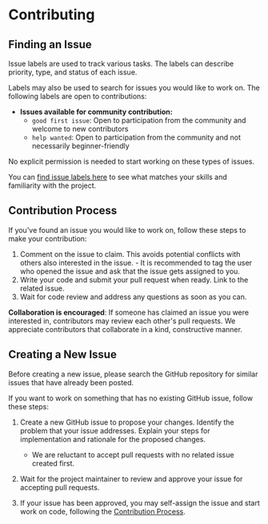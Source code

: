 # Contributing

## Finding an Issue

Issue labels are used to track various tasks. The labels can describe priority, type, and status of each issue.

Labels may also be used to search for issues you would like to work on. The following labels are open to contributions:

- **Issues available for community contribution:**
  - `good first issue`: Open to participation from the community and welcome to new contributors
  - `help wanted`: Open to participation from the community and not necessarily beginner-friendly

No explicit permission is needed to start working on these types of issues.

You can [find issue labels here](https://github.com/celestiaorg/go-cnc/labels) to see what matches your skills and familiarity with the project.

## Contribution Process

If you've found an issue you would like to work on, follow these steps to make your contribution:

1. Comment on the issue to claim. This avoids potential conflicts with others also interested in the issue.
        - It is recommended to tag the user who opened the issue and ask that the issue gets assigned to you.
2. Write your code and submit your pull request when ready. Link to the related issue.
3. Wait for code review and address any questions as soon as you can.

**Collaboration is encouraged**: If someone has claimed an issue you were interested in, contributors may review each other's pull requests. We appreciate contributors that collaborate in a kind, constructive manner.

## Creating a New Issue

Before creating a new issue, please search the GitHub repository for similar issues that have already been posted.

If you want to work on something that has no existing GitHub issue, follow these steps:

1. Create a new GitHub issue to propose your changes. Identify the problem that your issue addresses. Explain your steps for implementation and rationale for the proposed changes.
   - We are reluctant to accept pull requests with no related issue created first.

2. Wait for the project maintainer to review and approve your issue for accepting pull requests.

3. If your issue has been approved, you may self-assign the issue and start work on code, following the [Contribution Process](#contribution-process).
